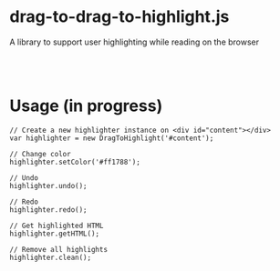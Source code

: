 # drag-to-drag-to-highlight.js
A library to support user highlighting while reading on the browser

<br><br>
# Usage (in progress)
```
// Create a new highlighter instance on <div id="content"></div>
var highlighter = new DragToHighlight('#content'); 

// Change color
highlighter.setColor('#ff1788'); 

// Undo
highlighter.undo(); 

// Redo
highlighter.redo(); 

// Get highlighted HTML
highlighter.getHTML(); 

// Remove all highlights
highlighter.clean(); 
```
